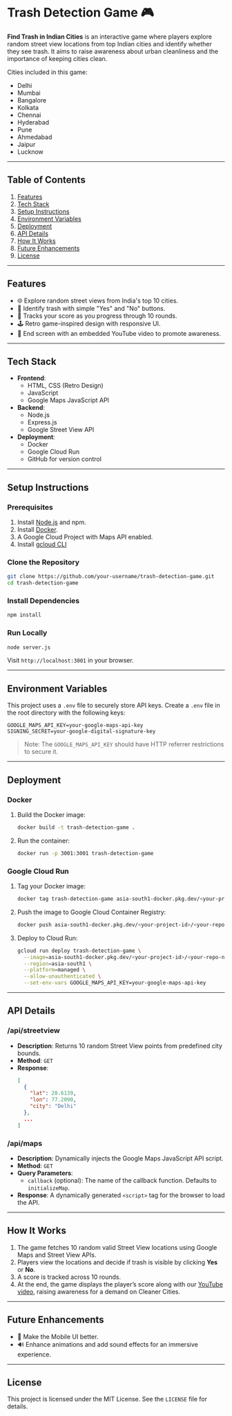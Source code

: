 
# Trash Detection Game 🎮

**Find Trash in Indian Cities** is an interactive game where players explore random street view locations from top Indian cities and identify whether they see trash. It aims to raise awareness about urban cleanliness and the importance of keeping cities clean.

Cities included in this game:
- Delhi
- Mumbai
- Bangalore
- Kolkata
- Chennai
- Hyderabad
- Pune
- Ahmedabad
- Jaipur
- Lucknow

---

## **Table of Contents**
1. [Features](#features)
2. [Tech Stack](#tech-stack)
3. [Setup Instructions](#setup-instructions)
4. [Environment Variables](#environment-variables)
5. [Deployment](#deployment)
6. [API Details](#api-details)
7. [How It Works](#how-it-works)
8. [Future Enhancements](#future-enhancements)
9. [License](#license)

---

## **Features**
- 🌐 Explore random street views from India's top 10 cities.
- 🎯 Identify trash with simple "Yes" and "No" buttons.
- 📝 Tracks your score as you progress through 10 rounds.
- 🕹️ Retro game-inspired design with responsive UI.
- 🎥 End screen with an embedded YouTube video to promote awareness.

---

## **Tech Stack**
- **Frontend**:
  - HTML, CSS (Retro Design)
  - JavaScript
  - Google Maps JavaScript API
- **Backend**:
  - Node.js
  - Express.js
  - Google Street View API
- **Deployment**:
  - Docker
  - Google Cloud Run
  - GitHub for version control

---

## **Setup Instructions**

### Prerequisites
1. Install [Node.js](https://nodejs.org/) and npm.
2. Install [Docker](https://www.docker.com/).
3. A Google Cloud Project with Maps API enabled.
4. Install [gcloud CLI](https://cloud.google.com/sdk/docs/install)

### Clone the Repository
```bash
git clone https://github.com/your-username/trash-detection-game.git
cd trash-detection-game
```

### Install Dependencies
```bash
npm install
```

### Run Locally
```bash
node server.js
```
Visit `http://localhost:3001` in your browser.

---

## **Environment Variables**

This project uses a `.env` file to securely store API keys. Create a `.env` file in the root directory with the following keys:

```env
GOOGLE_MAPS_API_KEY=your-google-maps-api-key
SIGNING_SECRET=your-google-digital-signature-key
```

> Note: The `GOOGLE_MAPS_API_KEY` should have HTTP referrer restrictions to secure it.

---

## **Deployment**

### Docker
1. Build the Docker image:
   ```bash
   docker build -t trash-detection-game .
   ```
2. Run the container:
   ```bash
   docker run -p 3001:3001 trash-detection-game
   ```

### Google Cloud Run
1. Tag your Docker image:
   ```bash
   docker tag trash-detection-game asia-south1-docker.pkg.dev/<your-project-id>/<your-repo-name>/trash-detection-game
   ```
2. Push the image to Google Cloud Container Registry:
   ```bash
   docker push asia-south1-docker.pkg.dev/<your-project-id>/<your-repo-name>/trash-detection-game
   ```
3. Deploy to Cloud Run:
   ```bash
   gcloud run deploy trash-detection-game \
     --image=asia-south1-docker.pkg.dev/<your-project-id>/<your-repo-name>/trash-detection-game \
     --region=asia-south1 \
     --platform=managed \
     --allow-unauthenticated \
     --set-env-vars GOOGLE_MAPS_API_KEY=your-google-maps-api-key
   ```

---

## **API Details**

### **/api/streetview**
- **Description**: Returns 10 random Street View points from predefined city bounds.
- **Method**: `GET`
- **Response**: 
  ```json
  [
    {
      "lat": 28.6139,
      "lon": 77.2090,
      "city": "Delhi"
    },
    ...
  ]
  ```

### **/api/maps**
- **Description**: Dynamically injects the Google Maps JavaScript API script.
- **Method**: `GET`
- **Query Parameters**:
  - `callback` (optional): The name of the callback function. Defaults to `initializeMap`.
- **Response**: A dynamically generated `<script>` tag for the browser to load the API.

---

## **How It Works**

1. The game fetches 10 random valid Street View locations using Google Maps and Street View APIs.
2. Players view the locations and decide if trash is visible by clicking **Yes** or **No**.
3. A score is tracked across 10 rounds.
4. At the end, the game displays the player’s score along with our [YouTube video](https://www.youtube.com/watch?v=Be-QX2fkb30), raising awareness for a demand on Cleaner Cities.

---

## **Future Enhancements**
- 📱 Make the Mobile UI better.
- 🔊 Enhance animations and add sound effects for an immersive experience.

---

## **License**
This project is licensed under the MIT License. See the `LICENSE` file for details.
